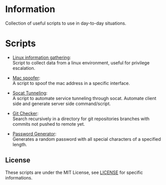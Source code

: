 # Information
Collection of useful scripts to use in day-to-day situations.  
# Scripts
- [Linux information gathering](linux-info-gather/GATHER.md):  
Script to collect data from a linux environment, useful for privilege escalation.

- [Mac spoofer](mac-spoofer/MACSPOOFER.md):  
A script to spoof the mac address in a specific interface.

- [Socat Tunneling](socat-tunneling/SOCATTUN.md):  
A script to automate service tunneling through socat. Automate client side and generate server side command/script.

- [Git Checker](git-checker/GIT-CHECKER.md):  
Search recursively in a directory for git repositories branches with commits not pushed to remote yet.

- [Password Generator](password-generator/PASSWORD-GEN.md):  
Generates a random password with all special characters of a specified length.

## License
These scripts are under the MIT License, see [LICENSE](LICENSE) for specific informations.
